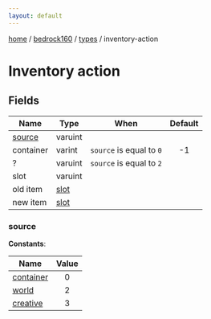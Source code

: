 ```yaml
---
layout: default
---
```


[home](/)  /  [bedrock160](/protocol/bedrock160)  /  [types](/protocol/bedrock160/types)  /  inventory-action

# Inventory action

## Fields

Name | Type | When | Default
---|---|:---:|:---:
[source](#source) | varuint |  | 
container | varint | <code>source</code> is equal to <code>0</code> | -1
? | varuint | <code>source</code> is equal to <code>2</code> | 
slot | varuint |  | 
old item | [slot](/protocol/bedrock160/types/slot) |  | 
new item | [slot](/protocol/bedrock160/types/slot) |  | 

### source

**Constants**:

Name | Value
---|:---:
[container](source_container) | 0
[world](source_world) | 2
[creative](source_creative) | 3

